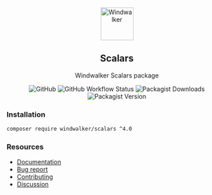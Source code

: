 <p align="center">
    <br/>
    <img src="https://user-images.githubusercontent.com/1639206/151679867-8df93936-e4af-4677-a6f3-eb33d27e038b.svg" alt="Windwalker"
        height="75">
    <br/>
</p>

<h2 align="center">Scalars</h2>

<p align="center">
    Windwalker Scalars package
</p>

<p align="center">
    <img alt="GitHub" src="https://img.shields.io/github/license/windwalker-io/scalars?style=flat-square">
    <img alt="GitHub Workflow Status" src="https://img.shields.io/github/workflow/status/windwalker-io/scalars/PHP%20Composer?label=test&style=flat-square">
    <img alt="Packagist Downloads" src="https://img.shields.io/packagist/dt/windwalker/scalars?style=flat-square">
    <img alt="Packagist Version" src="https://img.shields.io/packagist/v/windwalker/scalars?style=flat-square">
</p>

### Installation

```bash
composer require windwalker/scalars ^4.0
```

### Resources

- [Documentation](https://windwalker.io/documentation/components/scalars/)
- [Bug report](https://github.com/windwalker-io/framework)
- [Contributing](https://github.com/windwalker-io/framework)
- [Discussion](https://github.com/windwalker-io/framework/discussions)

